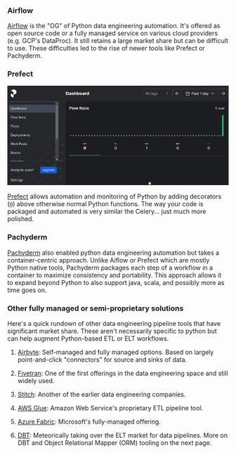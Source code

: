 ### Airflow
[Airflow](https://airflow.apache.org/) is the "OG" of Python data engineering automation.
It's offered as open source code or a fully managed service on various cloud providers
(e.g. GCP's DataProc). It still retains a large market share but can be difficult to use.
These difficulties led to the rise of newer tools like Prefect or Pachyderm.

### Prefect
![Prefect](1_images/prefect.png)

[Prefect](https://www.prefect.io/) allows automation and monitoring of Python by adding 
decorators (`@`) above otherwise normal Python functions. The way your code is packaged
and automated is very similar the Celery... just much more polished.

### Pachyderm
[Pachyderm](https://www.pachyderm.com/) also enabled python data engineering automation
but takes a container-centric approach. Unlike Aiflow or Prefect which are mostly Python
native tools, Pachyderm packages each step of a workflow in a container to maximize
consistency and portability. This approach allows it to expand beyond Python to also support
java, scala, and possibly more as time goes on.

### Other fully managed or semi-proprietary solutions
Here's a quick rundown of other data engineering pipeline tools that have significant
market share. These aren't necessarily specific to python but can help augment Python-based
ETL or ELT workflows.

1. [Airbyte](https://airbyte.com/): Self-managed and fully managed options. Based on largely
point-and-click "connectors" for source and sinks of data.

2. [Fivetran](https://www.fivetran.com/): One of the first offerings in the data engineering
space and still widely used.

3. [Stitch](https://www.stitchdata.com/): Another of the earlier data engineering companies.

4. [AWS Glue](https://aws.amazon.com/glue/): Amazon Web Service's proprietary ETL pipeline tool.

5. [Azure Fabric](https://www.microsoft.com/en-us/microsoft-fabric): Microsoft's fully-managed offering.

6. [DBT](https://www.getdbt.com/): Meteorically taking over the ELT market for data pipelines.
More on DBT and Object Relational Mapper (ORM) tooling on the next page.

[//]: # (Right-click and "open in new tab")

[//]: # ()
[//]: # ([Prefect :simple-prefect:]&#40;http://prefect.localhost:57073/dashboard&#41;{ .md-button .md-button--primary})



[//]: # (### Integrating Prefect with AWS S3/MinIO)

[//]: # ()
[//]: # (In your IDE with your virtual environment activated &#40;[as described earlier]&#40;1_hello_workshop.md&#41;&#41;,)

[//]: # (try making and running a new python script in the `avengercon_2024` directory.)

[//]: # ()
[//]: # (``` py title="testing.py")

[//]: # (from avengercon.prefect.flows import hello_prefect_flow)

[//]: # (from avengercon.prefect.storage import create_default_prefect_blocks, create_default_prefect_buckets)

[//]: # ()
[//]: # (print&#40;hello_prefect_flow&#40;&#41;&#41;)

[//]: # (create_default_prefect_buckets&#40;&#41;)

[//]: # (create_default_prefect_blocks&#40;&#41;)

[//]: # (```)

[//]: # ()
[//]: # (Take a look at the "Blocks" portion of the Prefect UI. You should see `prefect-artifacts`)

[//]: # (and `prefect-flows` as registered S3-like buckets. Clicking the link on either will)

[//]: # (show instructions on how to use these buckets in the future to cache both the files your)

[//]: # (team is working on and the code you're using to do so. This may be particularly helpful)

[//]: # (when your operators may want to trigger a pre-defined series of steps for new data by)

[//]: # (triggering a [deployment]&#40;https://docs.prefect.io/latest/concepts/deployments/&#41; that)

[//]: # (uses a [flow]&#40;https://docs.prefect.io/latest/concepts/flows/&#41; the dev team stored in a)

[//]: # (block.)